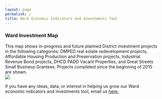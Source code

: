 ```yaml
---
layout: page
permalink: /
title: Ward Economic Indicators and Investments Tool
---
```


<h3>Ward Investment Map</h3>
This map shows in-progress and future planned District investment projects in the following categories: DMPED real estate redevelopment projects, Affordable Housing Production and Preservation projects, Industrial Revenue Bond projects, DHCD PADD Vacant Properties, and Great Streets Small Business Grantees. Projects completed since the beginning of 2015 are shown. 

<div class='tableauPlaceholder' id='viz1560440565974' style='position: relative'><noscript><a href='#'><img alt=' ' src='https:&#47;&#47;public.tableau.com&#47;static&#47;images&#47;Wa&#47;WardxWardUpdate&#47;DashboardUpdate&#47;1_rss.png' style='border: none' /></a></noscript><object class='tableauViz'  style='display:none;'><param name='host_url' value='https%3A%2F%2Fpublic.tableau.com%2F' /> <param name='embed_code_version' value='3' /> <param name='site_root' value='' /><param name='name' value='WardxWardUpdate&#47;DashboardUpdate' /><param name='tabs' value='no' /><param name='toolbar' value='yes' /><param name='static_image' value='https:&#47;&#47;public.tableau.com&#47;static&#47;images&#47;Wa&#47;WardxWardUpdate&#47;DashboardUpdate&#47;1.png' /> <param name='animate_transition' value='yes' /><param name='display_static_image' value='yes' /><param name='display_spinner' value='yes' /><param name='display_overlay' value='yes' /><param name='display_count' value='yes' /></object></div>                

If you have any ideas, data, or interest in helping us grow our Ward economic indicators and investments tool, email us <a href="mailto:dmped.econintel@dc.gov">here.

